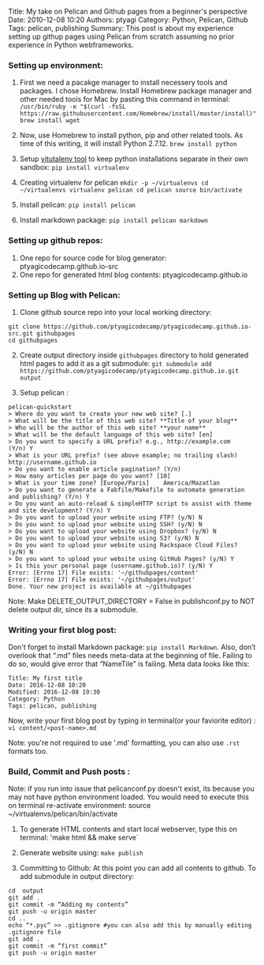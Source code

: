 Title: My take on Pelican and Github pages from a beginner's perspective
Date: 2010-12-08 10:20
Authors: ptyagi
Category: Python, Pelican, Github
Tags: pelican, publishing
Summary: This post is about my experience setting up githup pages using Pelican from scratch assuming no prior experience in Python webframeworks.


### Setting up environment:

1. First we need a pacakge manager to install necessery tools and packages. I chose Homebrew. Install Homebrew package manager and other needed tools for Mac by pasting this command in terminal:
`/usr/bin/ruby -e "$(curl -fsSL https://raw.githubusercontent.com/Homebrew/install/master/install)"
brew install wget`

2. Now, use Homebrew to install python, pip and other related tools. As time of this writing, it will install Python 2.7.12. 
`brew install python`

3. Setup  [vitutalenv tool](https://virtualenv.pypa.io/en/stable/) to keep python installations separate in their own sandbox: `pip install virtualenv`
  1. Creating virtualenv for pelican
    ```
    mkdir -p ~/virtualenvs
    cd ~/virtualenvs
    virtualenv pelican
    cd pelican
    source bin/activate
    ```

4. Install pelican: `pip install pelican`
5. Install markdown package: `pip install pelican markdown`


### Setting up github repos:

1. One repo for source code for blog generator: ptyagicodecamp.github.io-src
2. One repo for generated html blog contents: ptyagicodecamp.github.io


### Setting up Blog with Pelican:

1. Clone github source repo into your local working directory:
```
git clone https://github.com/ptyagicodecamp/ptyagicodecamp.github.io-src.git githubpages
cd githubpages
```

2. Create output directory inside `githubpages` directory to hold generated html pages to add it as a git submodule: `git submodule add https://github.com/ptyagicodecamp/ptyagicodecamp.github.io.git output`

3. Setup pelican : 
```
pelican-quickstart
> Where do you want to create your new web site? [.]
> What will be the title of this web site? **Title of your blog**   
> Who will be the author of this web site? **your name**
> What will be the default language of this web site? [en]
> Do you want to specify a URL prefix? e.g., http://example.com   (Y/n) Y
> What is your URL prefix? (see above example; no trailing slash) http://username.github.io
> Do you want to enable article pagination? (Y/n)
> How many articles per page do you want? [10]
> What is your time zone? [Europe/Paris] 	America/Mazatlan
> Do you want to generate a Fabfile/Makefile to automate generation and publishing? (Y/n) Y
> Do you want an auto-reload & simpleHTTP script to assist with theme and site development? (Y/n) Y
> Do you want to upload your website using FTP? (y/N) N
> Do you want to upload your website using SSH? (y/N) N
> Do you want to upload your website using Dropbox? (y/N) N
> Do you want to upload your website using S3? (y/N) N
> Do you want to upload your website using Rackspace Cloud Files? (y/N) N
> Do you want to upload your website using GitHub Pages? (y/N) Y
> Is this your personal page (username.github.io)? (y/N) Y
Error: [Errno 17] File exists: '~/githubpages/content'
Error: [Errno 17] File exists: '~/githubpages/output'
Done. Your new project is available at ~/githubpages
```

Note: Make DELETE_OUTPUT_DIRECTORY = False in publishconf.py to NOT delete output dir, since its a submodule.


### Writing your first blog post:

Don't forget to install Markdown package: `pip install Markdown`. Also, don’t overlook that “.md” files needs meta-data at the beginning of file. Failing to do so, would give error that “NameTile” is failing. Meta data looks like this:
```
Title: My first title
Date: 2016-12-08 10:20
Modified: 2016-12-08 19:30
Category: Python
Tags: pelican, publishing
```
Now, write your first blog post by typing in terminal(or your faviorite editor) : `vi content/<post-name>.md`

Note: you're not required to use '.md' formatting, you can also use `.rst` formats too.


### Build, Commit and Push posts :

Note: if you run into issue that pelicanconf.py doesn't exist, its because you may not have python environment loaded. You would need to execute this on terminal re-activate environment: source ~/virtualenvs/pelican/bin/activate

1. To generate HTML contents and start local webserver, type this on terminal: 'make html && make serve`

2. Generate website using: `make publish`

3. Committing to Github:
At this point you can add all contents to github. 
To add submodule in output directory:
```
cd  output
git add .
git commit -m “Adding my contents”
git push -u origin master
cd ..
echo “*.pyc” >> .gitignore #you can also add this by manually editing .gitignore file
git add .
git commit -m “first commit”
git push -u origin master
```




















